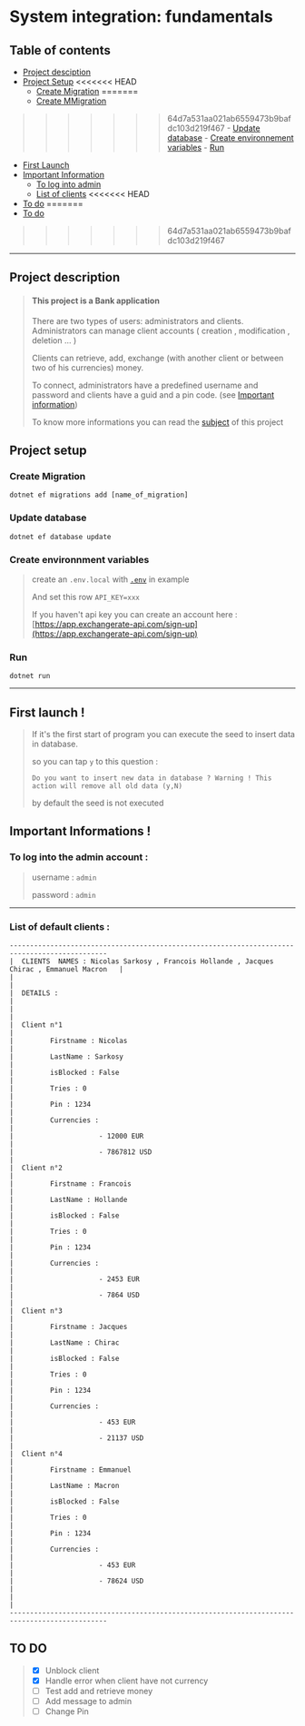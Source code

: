 # System integration: fundamentals

## Table of contents
- [Project desciption](#project-description)
- [Project Setup](#project-setup)
<<<<<<< HEAD
    - [Create Migration](#create-migration)
=======
    - [Create MMigration](#create-migration)
>>>>>>> 64d7a531aa021ab6559473b9bafdc103d219f467
    - [Update database](#update-database)
    - [Create environnement variables](#create-environnment-variables)
    - [Run](#run)
- [First Launch](#u-stylecolorgreen-first-launch--u)
- [Important Information](#u-stylecolorredimportant-informations--u)
    - [To log into admin](#uto-log-into-the-admin-account-u)
    - [List of clients](#ulist-of-default-clients-u)
<<<<<<< HEAD
- [To do](#to-do)
=======
- [To do](#todo)
>>>>>>> 64d7a531aa021ab6559473b9bafdc103d219f467

___

## Project description 

> #### This  project is a Bank application
> There are two types of users: administrators and clients.
> Administrators can manage client accounts ( creation , modification , deletion ... )
>
> Clients can retrieve, add, exchange (with another client or between two of his currencies) money.
>
> To connect, administrators have a predefined username and password and clients have a guid and a pin code.
> (see [Important information](#important-informations-))
> 
> To know more informations you can read the [subject](https://github.com/MartinLenaerts/school-ISF-project/blob/master/subject.pdf) of this project 


## Project setup

### Create Migration

```
dotnet ef migrations add [name_of_migration]
```

### Update database

```
dotnet ef database update             
```

### Create environnment variables

>create an ``` .env.local ``` with  [``` .env ```](https://github.com/MartinLenaerts/school-ISF-project/blob/master/.env) in example
>
>And set this row ``` API_KEY=xxx ```
> 
> If you haven't api key you can create an account here : [https://app.exchangerate-api.com/sign-up](https://app.exchangerate-api.com/sign-up)


### Run

```
dotnet run
```

___

## First launch !

>If it's the first start of program you can execute the seed to insert data in database.
>
>so you can tap ``` y ``` to this question :
>
>``` Do you want to insert new data in database ? Warning ! This action will remove all old data (y,N) ```
>
>by default the seed is not executed

## Important Informations !

### To log into the admin account :

>username : ``` admin ```
>
>password : ``` admin ```


___

### List of default clients :

```
----------------------------------------------------------------------------------------------
|  CLIENTS  NAMES : Nicolas Sarkosy , Francois Hollande , Jacques Chirac , Emmanuel Macron   |
|                                                                                            |
|  DETAILS :                                                                                 |
|                                                                                            |
|  Client n°1                                                                                |
|         Firstname : Nicolas                                                                |
|         LastName : Sarkosy                                                                 |
|         isBlocked : False                                                                  |
|         Tries : 0                                                                          |
|         Pin : 1234                                                                         |
|         Currencies :                                                                       |
|                     - 12000 EUR                                                            |
|                     - 7867812 USD                                                          |
|  Client n°2                                                                                |
|         Firstname : Francois                                                               |
|         LastName : Hollande                                                                |
|         isBlocked : False                                                                  |
|         Tries : 0                                                                          |
|         Pin : 1234                                                                         |
|         Currencies :                                                                       |
|                     - 2453 EUR                                                             |
|                     - 7864 USD                                                             |
|  Client n°3                                                                                |
|         Firstname : Jacques                                                                |
|         LastName : Chirac                                                                  |
|         isBlocked : False                                                                  |
|         Tries : 0                                                                          |
|         Pin : 1234                                                                         |
|         Currencies :                                                                       |
|                     - 453 EUR                                                              |
|                     - 21137 USD                                                            |
|  Client n°4                                                                                |
|         Firstname : Emmanuel                                                               |
|         LastName : Macron                                                                  |
|         isBlocked : False                                                                  |
|         Tries : 0                                                                          |
|         Pin : 1234                                                                         |
|         Currencies :                                                                       |
|                     - 453 EUR                                                              |
|                     - 78624 USD                                                            |
|                                                                                            |
----------------------------------------------------------------------------------------------
```

## TO DO

> - [x] Unblock client
> - [x] Handle error when client have not currency
> - [ ] Test add and retrieve money
> - [ ] Add message to admin
> - [ ] Change Pin